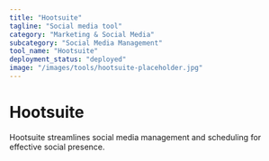 ```yaml
---
title: "Hootsuite"
tagline: "Social media tool"
category: "Marketing & Social Media"
subcategory: "Social Media Management"
tool_name: "Hootsuite"
deployment_status: "deployed"
image: "/images/tools/hootsuite-placeholder.jpg"
---
```


# Hootsuite

Hootsuite streamlines social media management and scheduling for effective social presence.
